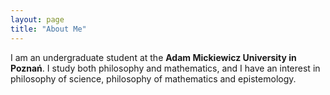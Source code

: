 ```yaml
---
layout: page
title: "About Me"
---
```

I am an undergraduate student at the **Adam Mickiewicz University in Poznań**. I study both philosophy and mathematics, and I have an interest in philosophy of science, philosophy of mathematics and epistemology.

